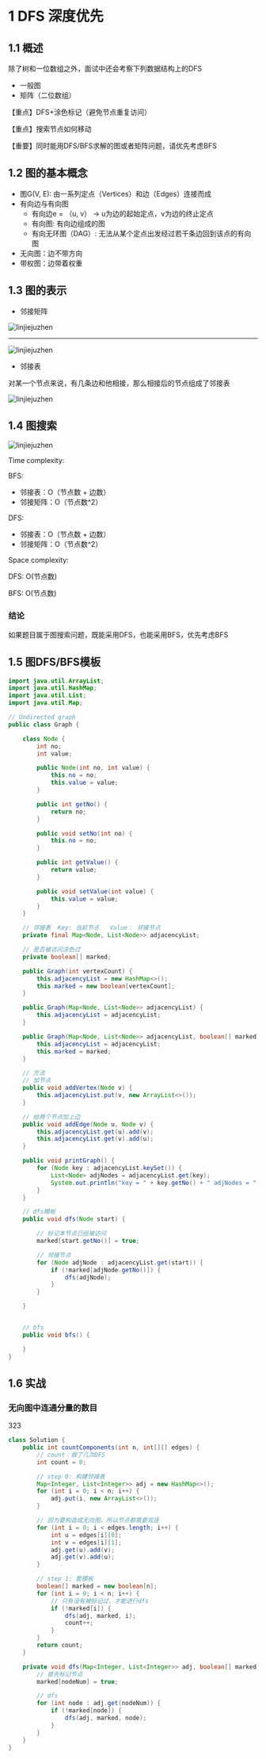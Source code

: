 # 1 DFS 深度优先

## 1.1 概述

除了树和一位数组之外，面试中还会考察下列数据结构上的DFS

- 一般图
- 矩阵（二位数组）

【重点】DFS+涂色标记（避免节点重复访问）

【重点】搜索节点如何移动

【重要】同时能用DFS/BFS求解的图或者矩阵问题，请优先考虑BFS



## 1.2 图的基本概念

- 图G(V, E): 由一系列定点（Vertices）和边（Edges）连接而成
- 有向边与有向图
  - 有向边e = （u, v） -> u为边的起始定点，v为边的终止定点
  - 有向图: 有向边组成的图
  - 有向无环图（DAG）: 无法从某个定点出发经过若干条边回到该点的有向图
- 无向图：边不带方向
- 带权图：边带着权重



## 1.3 图的表示

- 邻接矩阵

![linjiejuzhen](./images/linjiejuzhen.png)

---

![linjiejuzhen](./images/youxiangtujuzhen.png)

- 邻接表

对某一个节点来说，有几条边和他相接，那么相接后的节点组成了邻接表

![linjiejuzhen](./images/linjiebiao.png)



## 1.4 图搜索

![linjiejuzhen](./images/graphsearch.png)

Time complexity:

BFS: 

- 邻接表：O（节点数 + 边数）
- 邻接矩阵：O（节点数^2）

DFS:

- 邻接表：O（节点数 + 边数）
- 邻接矩阵：O（节点数^2）

Space complexity:

DFS: O(节点数)

BFS: O(节点数)

### 结论

如果题目属于图搜索问题，既能采用DFS，也能采用BFS，优先考虑BFS



## 1.5 图DFS/BFS模板
```java
import java.util.ArrayList;
import java.util.HashMap;
import java.util.List;
import java.util.Map;

// Undirected graph
public class Graph {

    class Node {
        int no;
        int value;

        public Node(int no, int value) {
            this.no = no;
            this.value = value;
        }

        public int getNo() {
            return no;
        }

        public void setNo(int no) {
            this.no = no;
        }

        public int getValue() {
            return value;
        }

        public void setValue(int value) {
            this.value = value;
        }
    }

    // 邻接表  Key: 当前节点   Value： 邻接节点
    private final Map<Node, List<Node>> adjacencyList;

    // 是否被访问涂色过
    private boolean[] marked;

    public Graph(int vertexCount) {
        this.adjacencyList = new HashMap<>();
        this.marked = new boolean[vertexCount];
    }

    public Graph(Map<Node, List<Node>> adjacencyList) {
        this.adjacencyList = adjacencyList;
    }

    public Graph(Map<Node, List<Node>> adjacencyList, boolean[] marked) {
        this.adjacencyList = adjacencyList;
        this.marked = marked;
    }

    // 方法
    // 加节点
    public void addVertex(Node v) {
        this.adjacencyList.put(v, new ArrayList<>());
    }

    // 给两个节点加上边
    public void addEdge(Node u, Node v) {
        this.adjacencyList.get(u).add(v);
        this.adjacencyList.get(v).add(u);
    }

    public void printGraph() {
        for (Node key : adjacencyList.keySet()) {
            List<Node> adjNodes = adjacencyList.get(key);
            System.out.println("key = " + key.getNo() + " adjNodes = " + adjNodes);
        }
    }

    // dfs模板
    public void dfs(Node start) {

        // 标记本节点已经被访问
        marked[start.getNo()] = true;

        // 邻接节点
        for (Node adjNode : adjacencyList.get(start)) {
            if (!marked[adjNode.getNo()]) {
                dfs(adjNode);
            }
        }

    }


    // bfs
    public void bfs() {

    }
}
```

## 1.6 实战

### 无向图中连通分量的数目

323
```java
class Solution {
    public int countComponents(int n, int[][] edges) {
        // count：做了几次DFS
        int count = 0;

        // step 0: 构建邻接表
        Map<Integer, List<Integer>> adj = new HashMap<>();
        for (int i = 0; i < n; i++) {
            adj.put(i, new ArrayList<>());
        }

        // 因为要构造成无向图，所以节点都需要双连
        for (int i = 0; i < edges.length; i++) {
            int u = edges[i][0];
            int v = edges[i][1];
            adj.get(u).add(v);
            adj.get(v).add(u);
        }

        // step 1: 套模板
        boolean[] marked = new boolean[n];
        for (int i = 0; i < n; i++) {
            // 只有没有被标记过，才能进行dfs
            if (!marked[i]) {
                dfs(adj, marked, i);
                count++;
            }
        }
        return count;
    }

    private void dfs(Map<Integer, List<Integer>> adj, boolean[] marked, int nodeNum) {
        // 首先标记节点
        marked[nodeNum] = true;

        // dfs
        for (int node : adj.get(nodeNum)) {
            if (!marked[node]) {
                dfs(adj, marked, node);
            }
        }
    }
}
```
